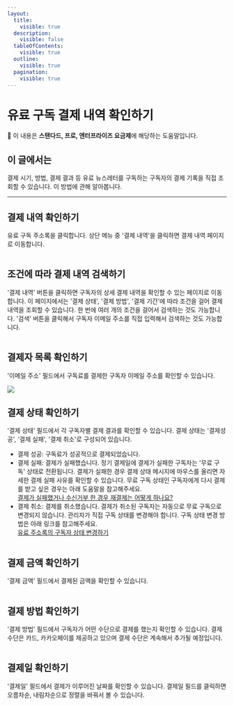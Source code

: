 ```yaml
---
layout:
  title:
    visible: true
  description:
    visible: false
  tableOfContents:
    visible: true
  outline:
    visible: true
  pagination:
    visible: true
---
```


# 유료 구독 결제 내역 확인하기

**💬** 이 내용은 **스탠다드, 프로, 엔터프라이즈 요금제**에 해당하는 도움말입니다.

## &#x20;이 글에서는

결제 시기, 방법, 결제 결과 등 유료 뉴스레터를 구독하는 구독자의 결제 기록을 직접 조회할 수 있습니다. 이 방법에 관해 알아봅니다.

***

## 결제 내역 확인하기 <a href="#h_75c642ceae" id="h_75c642ceae"></a>

유료 구독 주소록을 클릭합니다. 상단 메뉴 중 '결제 내역'을 클릭하면 결제 내역 페이지로 이동합니다.&#x20;

<figure><img src="https://help.stibee.com/hc/article_attachments/4756485852431" alt=""><figcaption></figcaption></figure>

## 조건에 따라 결제 내역 검색하기 <a href="#h_b0774873f2" id="h_b0774873f2"></a>

'결제 내역' 버튼을 클릭하면 구독자의 상세 결제 내역을 확인할 수 있는 페이지로 이동합니다. 이 페이지에서는 '결제 상태', '결제 방법', '결제 기간'에 따라 조건을 걸어 결제 내역을 조회할 수 있습니다. 한 번에 여러 개의 조건을 걸어서 검색하는 것도 가능합니다. '검색' 버튼을 클릭해서 구독자 이메일 주소를 직접 입력해서 검색하는 것도 가능합니다.&#x20;

<figure><img src="https://help.stibee.com/hc/article_attachments/4756463786639" alt=""><figcaption></figcaption></figure>

## 결제자 목록 확인하기 <a href="#h_be5f311434" id="h_be5f311434"></a>

'이메일 주소' 필드에서 구독료를 결제한 구독자 이메일 주소를 확인할 수 있습니다.

![](https://help.stibee.com/hc/article\_attachments/4756413556879)&#x20;

## 결제 상태 확인하기 <a href="#h_193b2f3111" id="h_193b2f3111"></a>

'결제 상태' 필드에서 각 구독자별 결제 결과를 확인할 수 있습니다. 결제 상태는 '결제성공', '결제 실패', '결제 취소'로 구성되어 있습니다.

* 결제 성공: 구독료가 성공적으로 결제되었습니다.
* 결제 실패: 결제가 실패했습니다. 정기 결제일에 결제가 실패한 구독자는 '무료 구독' 상태로 전환됩니다. 결제가 실패한 경우 결제 상태 메시지에 마우스를 올리면 자세한 결제 실패 사유를 확인할 수 있습니다. 무료 구독 상태인 구독자에게 다시 결제를 받고 싶은 경우는 아래 도움말을 참고해주세요.\
  [결제가 실패했거나 수신거부 한 경우 재결제는 어떻게 하나요?](https://help.stibee.com/hc/ko/articles/4756481096335)
* 결제 취소: 결제를 취소했습니다. 결제가 취소된 구독자는 자동으로 무료 구독으로 변경되지 않습니다. 관리자가 직접 구독 상태를 변경해야 합니다. 구독 상태 변경 방법은 아래 링크를 참고해주세요.\
  [유료 주소록의 구독자 상태 변경하기](https://help.stibee.com/hc/ko/articles/4756468795279)

&#x20;

<figure><img src="https://help.stibee.com/hc/article_attachments/4756413565455" alt=""><figcaption></figcaption></figure>

## 결제 금액 확인하기 <a href="#h_bd0da20888" id="h_bd0da20888"></a>

'결제 금액' 필드에서 결제된 금액을 확인할 수 있습니다.

&#x20;

<figure><img src="https://help.stibee.com/hc/article_attachments/4756485968527" alt=""><figcaption></figcaption></figure>

## 결제 방법 확인하기 <a href="#h_1db5c71d78" id="h_1db5c71d78"></a>

'결제 방법' 필드에서 구독자가 어떤 수단으로 결제를 했는지 확인할 수 있습니다. 결제 수단은 카드, 카카오페이를 제공하고 있으며 결제 수단은 계속해서 추가될 예정입니다.

&#x20;

<figure><img src="https://help.stibee.com/hc/article_attachments/4756463881615" alt=""><figcaption></figcaption></figure>

## 결제일 확인하기 <a href="#h_684d7a6a97" id="h_684d7a6a97"></a>

'결제일' 필드에서 결제가 이루어진 날짜를 확인할 수 있습니다. 결제일 필드를 클릭하면 오름차순, 내림차순으로 정렬을 바꿔서 볼 수 있습니다.

<figure><img src="https://help.stibee.com/hc/article_attachments/4756463911567" alt=""><figcaption></figcaption></figure>
